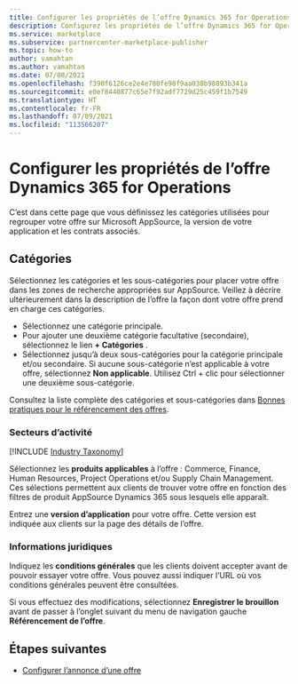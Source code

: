 ```yaml
---
title: Configurer les propriétés de l’offre Dynamics 365 for Operations sur Microsoft AppSource (Place de marché Azure)
description: Configurez les propriétés de l’offre Dynamics 365 for Operations sur Microsoft AppSource (Place de marché Azure).
ms.service: marketplace
ms.subservice: partnercenter-marketplace-publisher
ms.topic: how-to
author: vamahtan
ms.author: vamahtan
ms.date: 07/08/2021
ms.openlocfilehash: f390f6126ce2e4e780fe98f9aa038b98893b341a
ms.sourcegitcommit: e0ef8440877c65e7f92adf7729d25c459f1b7549
ms.translationtype: HT
ms.contentlocale: fr-FR
ms.lasthandoff: 07/09/2021
ms.locfileid: "113566207"
---
```

# <a name="configure-dynamics-365-for-operations-offer-properties"></a>Configurer les propriétés de l’offre Dynamics 365 for Operations

C’est dans cette page que vous définissez les catégories utilisées pour regrouper votre offre sur Microsoft AppSource, la version de votre application et les contrats associés.

## <a name="categories"></a>Catégories

Sélectionnez les catégories et les sous-catégories pour placer votre offre dans les zones de recherche appropriées sur AppSource. Veillez à décrire ultérieurement dans la description de l’offre la façon dont votre offre prend en charge ces catégories.

- Sélectionnez une catégorie principale.
- Pour ajouter une deuxième catégorie facultative (secondaire), sélectionnez le lien **+ Catégories** .
- Sélectionnez jusqu’à deux sous-catégories pour la catégorie principale et/ou secondaire. Si aucune sous-catégorie n’est applicable à votre offre, sélectionnez **Non applicable**. Utilisez Ctrl + clic pour sélectionner une deuxième sous-catégorie.

Consultez la liste complète des catégories et sous-catégories dans [Bonnes pratiques pour le référencement des offres](gtm-offer-listing-best-practices.md).

### <a name="industries"></a>Secteurs d’activité

[!INCLUDE [Industry Taxonomy](./includes/industry-taxonomy.md)]

Sélectionnez les **produits applicables** à l’offre : Commerce, Finance, Human Resources, Project Operations et/ou Supply Chain Management. Ces sélections permettent aux clients de trouver votre offre en fonction des filtres de produit AppSource Dynamics 365 sous lesquels elle apparaît.

Entrez une **version d’application** pour votre offre. Cette version est indiquée aux clients sur la page des détails de l’offre.

### <a name="legal"></a>Informations juridiques

Indiquez les **conditions générales** que les clients doivent accepter avant de pouvoir essayer votre offre. Vous pouvez aussi indiquer l’URL où vos conditions générales peuvent être consultées.

Si vous effectuez des modifications, sélectionnez **Enregistrer le brouillon** avant de passer à l’onglet suivant du menu de navigation gauche **Référencement de l’offre**.

## <a name="next-steps"></a>Étapes suivantes

- [Configurer l’annonce d’une offre](dynamics-365-operations-offer-listing.md)
